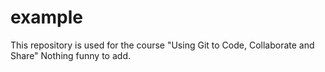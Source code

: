 # example
This repository is used for the course "Using Git to Code, Collaborate and Share"
Nothing funny to add.
